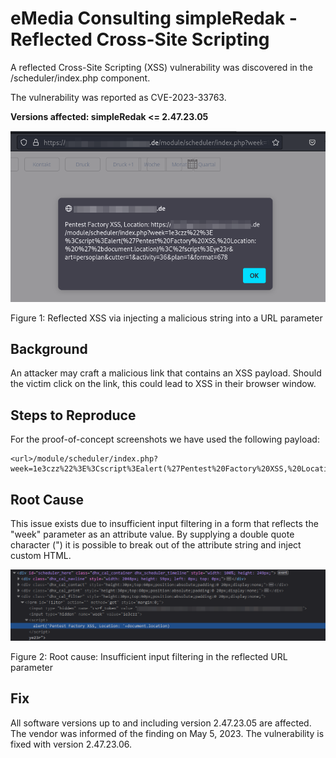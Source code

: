 # eMedia Consulting simpleRedak - Reflected Cross-Site Scripting

A reflected Cross-Site Scripting (XSS) vulnerability was discovered in the /scheduler/index.php component. 

The vulnerability was reported as CVE-2023-33763.

__Versions affected: simpleRedak <= 2.47.23.05__
 
![Figure 1: Reflected XSS via injecting a malicious string into a URL parameter](33763_1.png "Figure 1: Reflected XSS via injecting a malicious string into a URL parameter")

Figure 1: Reflected XSS via injecting a malicious string into a URL parameter

## Background

An attacker may craft a malicious link that contains an XSS payload. Should the victim click on the link, this could lead to XSS in their browser window.

## Steps to Reproduce

For the proof-of-concept screenshots we have used the following payload:
```
<url>/module/scheduler/index.php?week=1e3czz%22%3E%3Cscript%3Ealert(%27Pentest%20Factory%20XSS,%20Location:%20%27%2bdocument.location)%3C%2fscript%3Eye23r&art=persoplan&cutter=1&activity=36&plan=1&format=678
```

## Root Cause

This issue exists due to insufficient input filtering in a form that reflects the "week" parameter as an attribute value. By supplying a double quote character (") it is possible to break out of the attribute string and inject custom HTML.

![Figure 2: Root cause: Insufficient input filtering in the reflected URL parameter](33763_2.png "Figure 2: Root cause: Insufficient input filtering in the reflected URL parameter")

Figure 2: Root cause: Insufficient input filtering in the reflected URL parameter

## Fix

All software versions up to and including version 2.47.23.05 are affected. The vendor was informed of the finding on May 5, 2023. The vulnerability is fixed with version 2.47.23.06.
